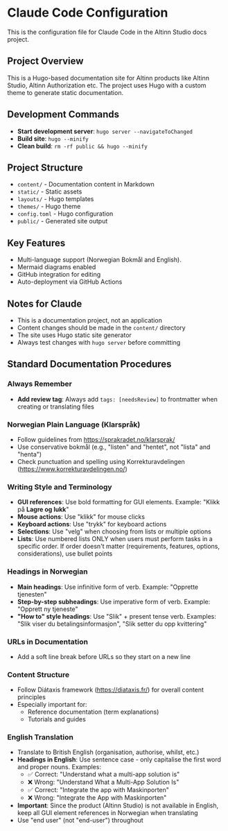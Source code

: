 # Claude Code Configuration

This is the configuration file for Claude Code in the Altinn Studio docs project.

## Project Overview
This is a Hugo-based documentation site for Altinn products like Altinn Studio, Altinn Authorization etc. The project uses Hugo with a custom theme to generate static documentation.

## Development Commands
- **Start development server**: `hugo server --navigateToChanged`
- **Build site**: `hugo --minify`
- **Clean build**: `rm -rf public && hugo --minify`

## Project Structure
- `content/` - Documentation content in Markdown
- `static/` - Static assets
- `layouts/` - Hugo templates
- `themes/` - Hugo theme
- `config.toml` - Hugo configuration
- `public/` - Generated site output

## Key Features
- Multi-language support (Norwegian Bokmål and English).
- Mermaid diagrams enabled
- GitHub integration for editing
- Auto-deployment via GitHub Actions

## Notes for Claude
- This is a documentation project, not an application
- Content changes should be made in the `content/` directory
- The site uses Hugo static site generator
- Always test changes with `hugo server` before committing

## Standard Documentation Procedures

### Always Remember
- **Add review tag**: Always add `tags: [needsReview]` to frontmatter when creating or translating files

### Norwegian Plain Language (Klarspråk)
- Follow guidelines from https://sprakradet.no/klarsprak/
- Use conservative bokmål (e.g., "listen" and "hentet", not "lista" and "henta")
- Check punctuation and spelling using Korrekturavdelingen (https://www.korrekturavdelingen.no/)

### Writing Style and Terminology
- **GUI references**: Use bold formatting for GUI elements. Example: "Klikk på **Lagre og lukk**"
- **Mouse actions**: Use "klikk" for mouse clicks
- **Keyboard actions**: Use "trykk" for keyboard actions
- **Selections**: Use "velg" when choosing from lists or multiple options
- **Lists**: Use numbered lists ONLY when users must perform tasks in a specific order. If order doesn't matter (requirements, features, options, considerations), use bullet points

### Headings in Norwegian
- **Main headings**: Use infinitive form of verb. Example: "Opprette tjenesten"
- **Step-by-step subheadings**: Use imperative form of verb. Example: "Opprett ny tjeneste"
- **"How to" style headings**: Use "Slik" + present tense verb. Examples: "Slik viser du betalingsinformasjon", "Slik setter du opp kvittering"

### URLs in Documentation
- Add a soft line break before URLs so they start on a new line

### Content Structure
- Follow Diátaxis framework (https://diataxis.fr/) for overall content principles
- Especially important for:
  - Reference documentation (term explanations)
  - Tutorials and guides

### English Translation
- Translate to British English (organisation, authorise, whilst, etc.)
- **Headings in English**: Use sentence case - only capitalise the first word and proper nouns. Examples:
  - ✅ Correct: "Understand what a multi-app solution is"
  - ❌ Wrong: "Understand What a Multi-App Solution Is"
  - ✅ Correct: "Integrate the app with Maskinporten"
  - ❌ Wrong: "Integrate the App with Maskinporten"
- **Important**: Since the product (Altinn Studio) is not available in English, keep all GUI element references in Norwegian when translating
- Use "end user" (not "end-user") throughout